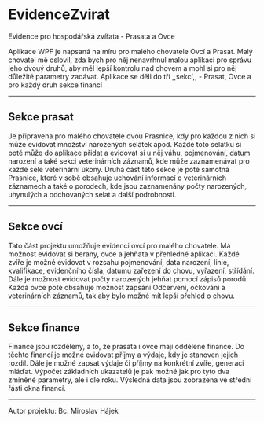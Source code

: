 # EvidenceZvirat
Evidence pro hospodářská zvířata - Prasata a Ovce

Aplikace WPF je napsaná na míru pro malého chovatele Ovcí a Prasat. Malý chovatel mě oslovil, zda bych pro něj nenavrhnul malou aplikaci pro správu jeho dvouý druhů, aby měl lepší kontrolu nad chovem a mohl si pro něj důležité parametry zadávat. Aplikace se děli do tří ,,sekcí,, - Prasat, Ovce a pro každý druh sekce financí
****************************************************************************************************************************************
Sekce prasat
--------------
Je připravena pro malého chovatele dvou Prasnice, kdy pro každou z nich si může evidovat množství narozených selátek apod. Každé toto
selátku si poté může do aplikace přidat a evidovat si u něj váhu, pojmenování, datum narození a také sekci veterinárních záznamů, kde 
může zaznamenávat pro každé sele veterinární úkony. Druhá část této sekce je poté samotná Prasnice, které v sobě obsahuje uchování informací
o veterinárních záznamech a také o porodech, kde jsou zaznamenány počty narozených, uhynulých a odchovaných selat a další podrobnosti. 
****************************************************************************************************************************************
Sekce ovcí
--------------
Tato část projektu umožňuje evidenci ovcí pro malého chovatele. Má možnost evidovat si berany, ovce a jehňata v přehledné aplikaci. Každé zvíře je možné evidovat v rozsahu pojmenování, data narození, linie, kvalifikace, evidenčního čísla, datumu zařezení do chovu, vyřazení, střídání. Dále je možnost evidovat počty narozených jehňat pomocí zápisů porodů. Každá ovce poté obsahuje možnost zapsání Odčervení, očkování a veterinárních záznamů, tak aby bylo možné mít lepší přehled o chovu.
****************************************************************************************************************************************
Sekce finance
--------------
Finance jsou rozděleny, a to, že prasata i ovce mají oddělené finance. Do těchto financí je možné evidovat příjmy a výdaje, kdy je stanoven jejich rozdíl. Dále je možné zapsat výdaje či příjmy na konkrétní zvíře, generaci mláďat. Výpočet základních ukazatelů je pak možné jak pro tyto dva zmíněné parametry, ale i dle roku. Výsledná data jsou zobrazena ve střední řásti okna financí.
****************************************************************************************************************************************



Autor projektu: Bc. Miroslav Hájek
